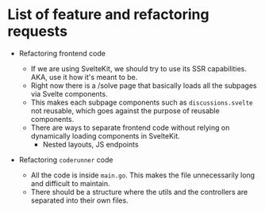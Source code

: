 # List of feature and refactoring requests

- Refactoring frontend code
  - If we are using SvelteKit, we should try to use its SSR capabilities. AKA, use it how it's meant to be.
  - Right now there is a /solve page that basically loads all the subpages via Svelte components.
  - This makes each subpage components such as `discussions.svelte` not reusable, which goes against the purpose of reusable components.
  - There are ways to separate frontend code without relying on dynamically loading components in SvelteKit.
    - Nested layouts, JS endpoints

- Refactoring `coderunner` code
  - All the code is inside `main.go`. This makes the file unnecessarily long and difficult to maintain.
  - There should be a structure where the utils and the controllers are separated into their own files.